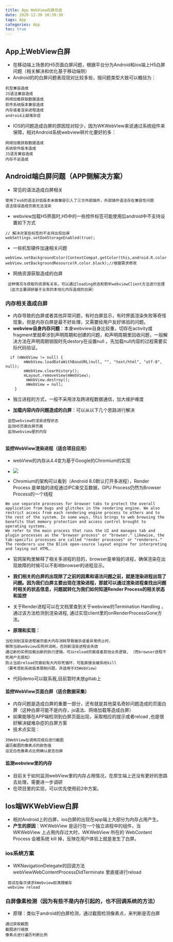 ```yaml
---
title: App WebView白屏总结
date: 2020-12-30 10:39:30
tags: App
categories: App
toc: true
---
```


## App上WebView白屏
- 在移动端上场景的H5页面白屏问题，根据平台分为Android和ios端上H5白屏问题（相关解决和优化基于移动端侧）
- Android的的白屏问题表现现对比较多些，按问题类型大致可以概括为：

```
机型兼容造成
JS语法兼容造成
网络加载获取数据造成
软件系统版本兼容造成
内存或者渲染进程造成
android上疑难杂症
```

- IOS的问题造成白屏的原因现对较少，因为WKWebView来说通过系统组件来保障，相对Android系统webview碎片化要好的多：

```
网络加载获取数据造成
系统软件版本造成
JS语言兼容造成
内存不足造成
```

## Android端白屏问题（APP侧解决方案）

- 常见的语法造成白屏相关

```
使用了es6的语法对低版本未做兼容引入了三方外部插件，外部插件语法存在兼容性问题
语法错误造成页面无法渲染
```

- webview加载H5界面时,H5中的一些控件标签可能使用后android中不支持设置如下方式

```
// 解决对某些标签的不支持出现白屏
webSettings.setDomStorageEnabled(true);
```

- 一些机型硬件加速相关问题

```
webView.setBackgroundColor(ContextCompat.getColor(this,android.R.color.transparent));
webView.setBackgroundResource(R.color.black);//根据需求修改
```

- 网络资源获取造成的白屏
```
 这种情况与获取的资源有关系，可以通过loading状态和箭听webviewClient方法进行处理
 （这次主要调研基于业务的本地化内存造成的白屏）
```

### 内存相关造成白屏
- 内存导致的白屏或者其他异常问题，有时白屏显示，有时界面渲染失败等奇怪现象，但是内存白屏是最不好处理，又需要给用户友好体验的问题。
- **webview自身内存问题**：本身webview自身比较重，切存在activity或fragment里就牵涉到声明周期和创建的问题，和声明周期里回收问题，一般解决方法在声明周期销毁时先destory在设置null 。先加载null内容的过程需要实际代码验证。
 
```
  if (mWebView != null) {
        mWebView.loadDataWithBaseURL(null, "", "text/html", "utf-8", null); 
        mWebView.clearHistory(); 
        mLayout.removeView(mWebView); 
         mWebView.destroy(); 
         mWebView = null; 
    } 
```
- 独立进程的方式，一般不采用涉及跨进程数据通信，加大维护难度

- **加载内容内存问题造成的白屏**：可以从以下几个思路进行解决

```
 监控webview的渲染进程状态
 监测H5页面白屏页面
 监测webview里的内存
 
```

#### 监控WebView渲染进程（适合项目应用）
- webView的内存从4.4变为基于Google的Chromium的实现
- ![](https://a77db9aa-a-7b23c8ea-s-sites.googlegroups.com/a/chromium.org/dev/developers/design-documents/multi-process-architecture/arch.png?attachauth=ANoY7cqlEjwaSt9DhazJlP1VN54Qg4oNubWeXO7MRVGONSZrVwZCB2Vvl2kcllXIMx0HiAUkj5NDQnHjw5WLRfTG9HUkGpS55566yzX_vxQm51n-BkL8mxAn-MTQxOW3-hkfSplcGkVnicYgxFLnP2iCsf_dh1_T1Ofao4EYgGBgzD7r6NbnSOtNCLDPp5_ZrEKP8Btw5dVA8YeOLe9lSJmjt3In3DVKSvxhzYhj5fAvATUExgxC4v-ZbATgEttqxZyXitUfe-HifXb9KZRAfKKk3BkizPjZmw%3D%3D&attredirects=0)

- Chromium的架构可以看到（Android 8.0默认打开多进程），Render Process 是单独的进程通过IPC来交互数据，GPU Process仍然为Browser Process的一个线程

```
We use separate processes for browser tabs to protect the overall application from bugs and glitches in the rendering engine. We also restrict access from each rendering engine process to others and to the rest of the system. In some ways, this brings to web browsing the benefits that memory protection and access control brought to operating systems.
We refer to the main process that runs the UI and manages tab and plugin processes as the "browser process" or "browser." Likewise, the tab-specific processes are called "render processes" or "renderers." The renderers use the Blink open-source layout engine for interpreting and laying out HTML.
```

- 官网架构里解释了相关多进程的目的，browser是单独的进程，确保渲染在出现故障的时候可以不影响browser的进程显示。
-  **我们相关的白屏的出现除了之前的因素和语法问题之前，就是渲染进程出现了问题。因为我们白屏主要出现在渲染进程，那就可以通过渲染进程查找出问题时相关的状态信息，问题就转化为我们如何知道Render Process的相关状态和监控**

- 关于Render进程可以在文档里查到关于webview的Termination Handling ，通过该方法检测到渲染进程, 通过实现client里的onRenderProcessGone方法。
- **原理和实现：**

```
当检测到渲染进程被页面大内存消耗导致被杀或者异常终止时，
移除当前webview实例并消耗，否则新渲染进程会失效
通过新的实例加载出新的执行逻辑，可以reload页面或者其他业务逻辑, （而browser进程不死用户无感知）
防止当前reload页面如有大内存死循环，可能直接会被系统kill
（要考虑到系统版本限制问题，并适用于X5WebView）
```

- 代码demo可以联系我,目前暂时未放gitlab上

#### 监控WebView页面白屏（适合数据采集）
- 内存问题是造成白屏的重要一部分，还有就是其他莫名奇妙问题造成的页面白屏（这种白屏可能不是内存，js语法、网络加载等造成白屏）
- 如果能够在APP端检测到白屏页面出现，采取相应的提示或者reload ,也是很好解决疑难杂症的白屏方案
- 技术点实现：
```
对WebView在调用完成后进行截图
遍历截图的像素点的颜色值
设定白色像素点比例确认是否白屏
```

####  监测webview里的内存
- 目前关于如何监测webView里的内存占用情况，在原生端上还没有更好的思路去处理，需要进一步调研
- 在项目里的实现，可以优先使用前2中方案。

## Ios端WKWebView白屏
- 相对Android上的白屏，ios白屏的出现在app端上大部分为内存占用产生。
- **产生的原因**：WKWebView 是运行在一个独立进程中的组件，当 WKWebView 上占用内存过大时，WKWebView 所在的 WebContent Process 会被系统 kill 掉，反映在用户体验上就是发生了白屏。

### ios系统方案

- WKNavigationDelegate的回调方法webViewWebContentProcessDidTerminate 里直接进行reload

```
 尝试在每次请求kWebview前清理缓存
 webview reload
```

### 白屏像素检测（因为有些不是内存引起的，也不回调系统的方法）
- 原理：类似于android的白屏检测，通过截图检测像素点，来判断是否白屏

```
通过获取截图
截图进行缩放
像素点进行遍历判断比例
```
